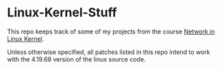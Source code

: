 # Linux-Kernel-Stuff

This repo keeps track of some of my projects from the course [Network in Linux Kernel](https://www.cs.rpi.edu/~holzbh/KerNet19/index.php).

Unless otherwise specified, all patches listed in this repo intend to work with the 4.19.68 version of the linux source code.

